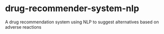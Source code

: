 # drug-recommender-system-nlp
A drug recommendation system using NLP to suggest alternatives based on adverse reactions 
